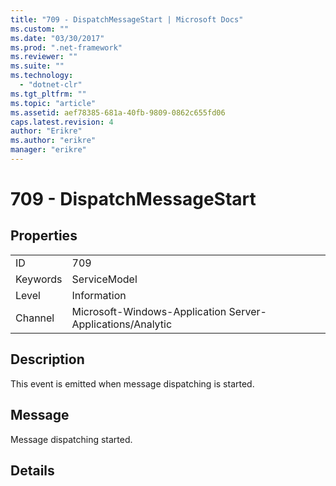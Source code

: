 ```yaml
---
title: "709 - DispatchMessageStart | Microsoft Docs"
ms.custom: ""
ms.date: "03/30/2017"
ms.prod: ".net-framework"
ms.reviewer: ""
ms.suite: ""
ms.technology: 
  - "dotnet-clr"
ms.tgt_pltfrm: ""
ms.topic: "article"
ms.assetid: aef78385-681a-40fb-9809-0862c655fd06
caps.latest.revision: 4
author: "Erikre"
ms.author: "erikre"
manager: "erikre"
---
```

# 709 - DispatchMessageStart
## Properties  
  
|||  
|-|-|  
|ID|709|  
|Keywords|ServiceModel|  
|Level|Information|  
|Channel|Microsoft-Windows-Application Server-Applications/Analytic|  
  
## Description  
 This event is emitted when message dispatching is started.  
  
## Message  
 Message dispatching started.  
  
## Details